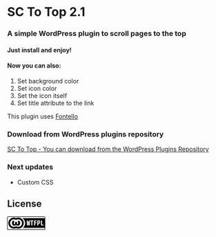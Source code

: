 # SC To Top 2.1

### A simple WordPress plugin to scroll pages to the top

#### Just install and enjoy!

#### Now you can also:
 1. Set background color
 1. Set icon color
 1. Set the icon itself
 1. Set title attribute to the link

This plugin uses [Fontello](http://fontello.com/)

### Download from WordPress plugins repository
[SC To Top - You can download from the WordPress Plugins Repository](https://wordpress.org/plugins/sc-to-top/)

### Next updates
* Custom CSS

## License
[![WTFPL](wtfpl-badge.png "WTFPL")](https://github.com/republicainterativa/SC-To-Top/blob/master/LICENSE)